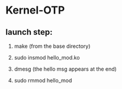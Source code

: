 # Kernel-OTP

## launch step:

1. make (from the base directory)

2. sudo insmod hello_mod.ko

3. dmesg (the hello msg appears at the end)

4. sudo rmmod hello_mod